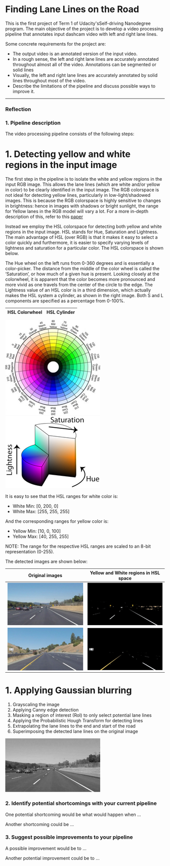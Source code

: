 # **Finding Lane Lines on the Road** 

This is the first project of Term 1 of Udacity'sSelf-driving Nanodegree program. The main objective of the project is to develop a video processing pipeline that annotates input dashcam video with left and right lane lines.

Some concrete requirements for the project are:
* The output video is an annotated version of the input video.
* In a rough sense, the left and right lane lines are accurately annotated throughout almost all of the video. Annotations can be segmented or solid lines
* Visually, the left and right lane lines are accurately annotated by solid lines throughout most of the video.
* Describe the limitations of the pipeline and discuss possible ways to improve it. 



[//]: # (Image References)

[image1]: ./examples/grayscale.jpg "Grayscale"

---

### Reflection

### 1. Pipeline description

The video processing pipeline consists of the following steps:

# 1. Detecting yellow and white regions in the input image

The first step in the pipeline is to isolate the white and yellow regions in the input RGB image. This allows the lane lines (which are white and/or yellow in color) to be clearly identified in the input image. The RGB colorspace is not ideal for detecting yellow lines, particularly in low-light/shadowed images. This is because the RGB colorspace is highly sensitive to changes in brightness: hence in images with shadows or bright sunlight, the range for Yellow lanes in the RGB model will vary a lot. For a more in-depth description of this, refer to this [paper](https://www.researchgate.net/publication/220777443_An_Adaptive_Method_for_Lane_Marking_Detection_Based_on_HSI_Color_Model)

Instead we employ the HSL colorspace for detecting both yellow and white regions in the input image. HSL stands for Hue, Saturation and Lightness. The main advantage of HSL (over RGB) is that it makes it easy to select a color quickly and furthermore, it is easier to specify varying levels of lightness and saturation for a particular color. The HSL colorspace is shown below.

The Hue wheel on the left runs from 0-360 degrees and is essentially a color-picker. The distance from the middle of the color wheel is called the ‘Saturation’, or how much of a given hue is present. Looking closely at the colorwheel, it is apparent that the color becomes more pronounced and more vivid as one travels from the center of the circle to the edge. The Lightness value of an HSL color is in a third dimension, which actually makes the HSL system a cylinder, as shown in the right image. Both S and L components are specified as a percentage from 0-100%.

HSL Colorwheel              |  HSL Cylinder
:--------------------------:|:-------------------------:
![HSL Colorwheel](/desc_images/hue-wheel-300x300.jpg)         ![HSL Cylinder](/desc_images/hsl-cylinder-300x228.jpg)

It is easy to see that the HSL ranges for white color is:
* White Min: [0, 200, 0]
* White Max: [255, 255, 255]

And the corresponding ranges for yellow color is:
* Yellow Min: [10, 0, 100]
* Yellow Max: [40, 255, 255]

NOTE: The range for the respective HSL ranges are scaled to an 8-bit representation (0-255).

The detected images are shown below:

Original images             |  Yellow and White regions in HSL space
:--------------------------:|:-------------------------:
![Original_im1](/desc_images/orig_solidWhiteCurve.jpg)  |  ![HSL_yellow_white1](/desc_images/wy_solidWhiteCurve.jpg)
![HSL Original_im2](/desc_images/orig_solidYellowCurve2.jpg)   |   ![HSL Cylinder](/desc_images/wy_solidYellowCurve2.jpg)


# 1. Applying Gaussian blurring


1. Grayscaling the image
1. Applying Canny edge detection
1. Masking a region of interest (RoI) to only select potential lane lines
1. Applying the Probabilistic Hough Transform for detecting lines
1. Extrapolating the lane lines to the end and start of the road
1. Superimposing the detected lane lines on the original image

![alt text][image1]


### 2. Identify potential shortcomings with your current pipeline


One potential shortcoming would be what would happen when ... 

Another shortcoming could be ...


### 3. Suggest possible improvements to your pipeline

A possible improvement would be to ...

Another potential improvement could be to ...
